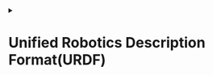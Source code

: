 <details>
  <summary><h1>Unified Robotics Description Format(URDF)</h1></summary>
 ![thumbnail-urdf](https://user-images.githubusercontent.com/76437900/171450292-88478d20-3931-475e-a184-271a94507ea5.png)

 
</details>
